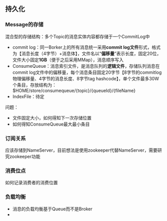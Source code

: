 ## 持久化

### Message的存储

混合型的存储结构：多个Topic的消息实体内容都存储于一个CommitLog中

- commit log：同一Borker上的所有消息统一采用**commit log文件**形式，格式为【消息长度（4字节）+消息体】，文件名以“**偏移量**”表示长度，固定20位，文件大小固定**1GB**（便于之后采用MMap），消息顺序写入
- ConsumeQueue：消息索引文件，是消息队列的**逻辑文件**，存储队列消息在commit log文件中的偏移量，每个消息条目固定20字节【8字节的commitlog物理偏移量、4字节的消息长度、8字节tag hashcode】，单个文件最多30W个条目，存放结构为：$HOME/store/consumequeue/{topic}/{queueId}/{fileName}
- IndexFile：待定

问题：
- 文件固定大小，如何得知下一次存储位置
- 如何得知ConsumeQueue最大最小条目

### 订阅关系

应该存储到NameServer，目前想法是使用zookeeper代替NameServer，需要研究zookeeper功能

### 消费位点

如何记录消费者的消费位置

### 负载均衡

- 消息的负载均衡基于Queue而不是Broker
- 